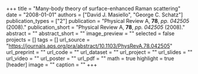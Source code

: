 +++
title = "Many-body theory of surface-enhanced Raman scattering"
date = "2008-01-01"
authors = ["David J. Masiello", "George C. Schatz"]
publication_types = ["2"]
publication = "Physical Review A, **78**, _pp. 042505_ (2008)."
publication_short = "Physical Review A, **78**, _pp. 042505_ (2008)."
abstract = ""
abstract_short = ""
image_preview = ""
selected = false
projects = []
tags = []
url_source = "https://journals.aps.org/pra/abstract/10.1103/PhysRevA.78.042505"
url_preprint = ""
url_code = ""
url_dataset = ""
url_project = ""
url_slides = ""
url_video = ""
url_poster = ""
url_pdf = ""
math = true
highlight = true
[header]
image = ""
caption = ""
+++

